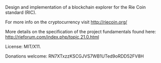 Design and implementation of a blockchain explorer for the Rie Coin standard (RIC).

For more info on the cryptocurrency visit http://riecoin.org/

More details on the specification of the project fundamentals found here: http://rieforum.com/index.php/topic,21.0.html

License:
MIT/X11.

Donations welcome: 
RN7XTxzzKSCGJVS7WB1UTed9oRDD52FV8H
